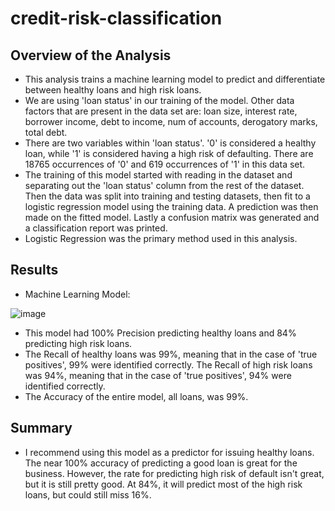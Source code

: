   # credit-risk-classification

## Overview of the Analysis

* This analysis trains a machine learning model to predict and differentiate between healthy loans and high risk loans.
* We are using 'loan status' in our training of the model. Other data factors that are present in the data set are: loan size,
 	interest rate,	borrower income, debt to income,	num of accounts, derogatory marks,	total debt.
* There are two variables within 'loan status'. '0' is considered a healthy loan, while '1' is considered having a high risk of defaulting.
  There are 18765 occurrences of '0' and 619 occurrences of '1' in this data set.
* The training of this model started with reading in the dataset and separating out the 'loan status' column from the rest of the dataset.
  Then the data was split into training and testing datasets, then fit to a logistic regression model using the training data. A prediction was then
  made on the fitted model. Lastly a confusion matrix was generated and a classification report was printed.
* Logistic Regression was the primary method used in this analysis.
   
## Results

* Machine Learning Model:
  
![image](https://github.com/user-attachments/assets/0773ace6-f9c0-4a8e-84e7-079392f56e61)

   

* This model had 100% Precision predicting healthy loans and 84% predicting high risk loans.
* The Recall of healthy loans was 99%, meaning that in the case of 'true positives', 99% were identified correctly.
  The Recall of high risk loans was 94%, meaning that in the case of 'true positives', 94% were identified correctly.
* The Accuracy of the entire model, all loans, was 99%.

## Summary

* I recommend using this model as a predictor for issuing healthy loans. The near 100% accuracy of predicting a good loan is great for the business.
  However, the rate for predicting high risk of default isn't great, but it is still pretty good. At 84%, it will predict most of the high risk loans, but could still miss 16%.
    
